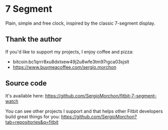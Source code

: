 # 7 Segment

Plain, simple and free clock, inspired by the classic 7-segment display.

## Thank the author

If you'd like to support my projects, I enjoy coffee and pizza:

- bitcoin:bc1qrrr8xu8dxtxew49j2u8wfe3tm97rgca03sjslt
- https://www.buymeacoffee.com/sergio.morchon

## Source code

It's available here: https://github.com/SergioMorchon/fitbit-7-segment-watch

You can see other projects I support and that helps other Fitbit developers build great things for you: https://github.com/SergioMorchon?tab=repositories&q=fitbit
